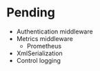 # Pending
- Authentication middleware
- Metrics middleware
    - Prometheus
- XmlSerialization
- Control logging




